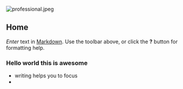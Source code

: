 ![professional.jpeg]({{site.baseurl}}/professional.jpeg)



## Home

_Enter_ text in [Markdown](http://daringfireball.net/projects/markdown/). Use the toolbar above, or click the **?** button for formatting help.


### Hello world this is awesome

- writing helps you to focus 
-
